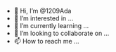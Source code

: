 - 👋 Hi, I’m @1209Ada
- 👀 I’m interested in ...
- 🌱 I’m currently learning ...
- 💞️ I’m looking to collaborate on ...
- 📫 How to reach me ...

<!---
1209Ada/1209Ada is a ✨ special ✨ repository because its `README.md` (this file) appears on your GitHub profile.
You can click the Preview link to take a look at your changes.
--->
